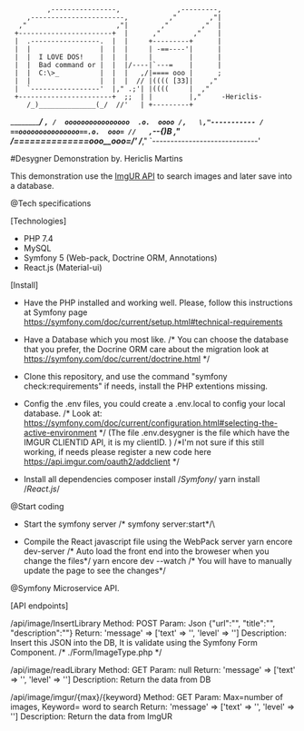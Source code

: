              ,----------------,              ,---------,
        ,-----------------------,          ,"        ,"|
      ,"                      ,"|        ,"        ,"  |
     +-----------------------+  |      ,"        ,"    |
     |  .-----------------.  |  |     +---------+      |
     |  |                 |  |  |     | -==----'|      |
     |  |  I LOVE DOS!    |  |  |     |         |      |
     |  |  Bad command or |  |  |/----|`---=    |      |
     |  |  C:\>_          |  |  |   ,/|==== ooo |      ;
     |  |                 |  |  |  // |(((( [33]|    ,"
     |  `-----------------'  |," .;'| |((((     |  ,"
     +-----------------------+  ;;  | |         |,"     -Hericlis-
        /_)______________(_/  //'   | +---------+
   ___________________________/___  `,
  /  oooooooooooooooo  .o.  oooo /,   \,"-----------
 / ==ooooooooooooooo==.o.  ooo= //   ,`\--{)B     ,"
/_==__==========__==_ooo__ooo=_/'   /___________,"
`-----------------------------'

#Desygner Demonstration by. Hericlis Martins

This demonstration use the <a href="https://api.imgur.com/">ImgUR API</a> to search images and later save into a database.

@Tech specifications

[Technologies]
- PHP 7.4
- MySQL
- Symfony 5 (Web-pack, Doctrine ORM, Annotations)
- React.js (Material-ui)

[Install]
- Have the PHP installed and working well. Please, follow this instructions at Symfony page https://symfony.com/doc/current/setup.html#technical-requirements

- Have a Database which you most like.
/* You can choose the database that you prefer, the Docrine ORM care about the migration look at https://symfony.com/doc/current/doctrine.html */  

- Clone this repository, and use the command "symfony check:requirements" if needs, install the PHP extentions missing.

- Config the .env files, you could create a .env.local to config your local database. /* Look at: https://symfony.com/doc/current/configuration.html#selecting-the-active-environment */
(The file .env.desygner is the file which have the IMGUR CLIENTID API, it is my clientID. ) /*I'm not sure if this still working, if needs please register a new code here https://api.imgur.com/oauth2/addclient */


- Install all dependencies 
composer install /*Symfony*/
yarn install /*React.js*/

@Start coding

- Start the symfony server /* symfony server:start*/\

- Compile the React javascript file using the WebPack server 
yarn encore dev-server /* Auto load the front end into the broweser when you change the files*/
yarn encore dev --watch /* You will have to manually update the page to see the changes*/

@Symfony Microservice API.

[API endpoints]

/api/image/InsertLibrary 
Method: POST 
Param: Json {"url":"", "title":"", "description":""}
Return: 'message' => ['text' => '', 'level' => '']
Description: Insert this JSON into the DB, It is validate using the Symfony Form Component. /* ./Form/ImageType.php */

/api/image/readLibrary
Method: GET 
Param: null
Return: 'message' => ['text' => '', 'level' => '']
Description: Return the data from DB

/api/image/imgur/{max}/{keyword}
Method: GET 
Param: Max=number of images, Keyword= word to search
Return: 'message' => ['text' => '', 'level' => '']
Description: Return the data from ImgUR